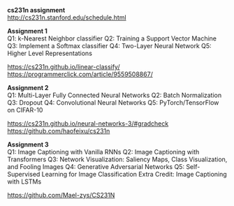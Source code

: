 **cs231n assignment**  
http://cs231n.stanford.edu/schedule.html



**Assignment 1**  
Q1: k-Nearest Neighbor classifier
Q2: Training a Support Vector Machine
Q3: Implement a Softmax classifier
Q4: Two-Layer Neural Network
Q5: Higher Level Representations

https://cs231n.github.io/linear-classify/  
https://programmerclick.com/article/9559508867/


**Assignment 2**  
Q1: Multi-Layer Fully Connected Neural Networks
Q2: Batch Normalization
Q3: Dropout
Q4: Convolutional Neural Networks
Q5: PyTorch/TensorFlow on CIFAR-10

https://cs231n.github.io/neural-networks-3/#gradcheck
https://github.com/haofeixu/cs231n

**Assignment 3**  
Q1: Image Captioning with Vanilla RNNs
Q2: Image Captioning with Transformers
Q3: Network Visualization: Saliency Maps, Class Visualization, and Fooling Images
Q4: Generative Adversarial Networks
Q5: Self-Supervised Learning for Image Classification
Extra Credit: Image Captioning with LSTMs

https://github.com/Mael-zys/CS231N
